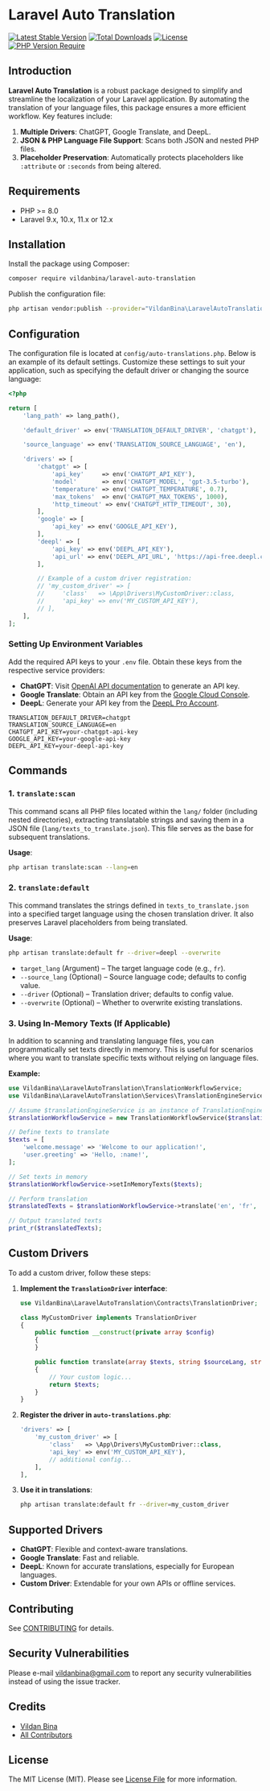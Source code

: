 # Laravel Auto Translation

[![Latest Stable Version](https://poser.pugx.org/vildanbina/laravel-auto-translation/v)](https://packagist.org/packages/vildanbina/laravel-auto-translation)
[![Total Downloads](https://poser.pugx.org/vildanbina/laravel-auto-translation/downloads)](https://packagist.org/packages/vildanbina/laravel-auto-translation)
[![License](https://poser.pugx.org/vildanbina/laravel-auto-translation/license)](https://packagist.org/packages/vildanbina/laravel-auto-translation)
[![PHP Version Require](https://poser.pugx.org/vildanbina/laravel-auto-translation/require/php)](https://packagist.org/packages/vildanbina/laravel-auto-translation)

## Introduction

**Laravel Auto Translation** is a robust package designed to simplify and streamline the localization of your Laravel
application. By automating the translation of your language files, this package ensures a more efficient workflow. Key
features include:

1. **Multiple Drivers**: ChatGPT, Google Translate, and DeepL.
2. **JSON & PHP Language File Support**: Scans both JSON and nested PHP files.
3. **Placeholder Preservation**: Automatically protects placeholders like `:attribute` or `:seconds` from being altered.

## Requirements

- PHP >= 8.0
- Laravel 9.x, 10.x, 11.x or 12.x

## Installation

Install the package using Composer:

~~~bash
composer require vildanbina/laravel-auto-translation
~~~

Publish the configuration file:

~~~bash
php artisan vendor:publish --provider="VildanBina\LaravelAutoTranslation\AutoTranslationsServiceProvider"
~~~

## Configuration

The configuration file is located at `config/auto-translations.php`. Below is an example of its default settings.
Customize these settings to suit your application, such as specifying the default driver or changing the source
language:

~~~php
<?php

return [
    'lang_path' => lang_path(),

    'default_driver' => env('TRANSLATION_DEFAULT_DRIVER', 'chatgpt'),

    'source_language' => env('TRANSLATION_SOURCE_LANGUAGE', 'en'),

    'drivers' => [
        'chatgpt' => [
            'api_key'     => env('CHATGPT_API_KEY'),
            'model'       => env('CHATGPT_MODEL', 'gpt-3.5-turbo'),
            'temperature' => env('CHATGPT_TEMPERATURE', 0.7),
            'max_tokens'  => env('CHATGPT_MAX_TOKENS', 1000),
            'http_timeout' => env('CHATGPT_HTTP_TIMEOUT', 30),
        ],
        'google' => [
            'api_key' => env('GOOGLE_API_KEY'),
        ],
        'deepl' => [
            'api_key' => env('DEEPL_API_KEY'),
            'api_url' => env('DEEPL_API_URL', 'https://api-free.deepl.com/v2/translate'),
        ],

        // Example of a custom driver registration:
        // 'my_custom_driver' => [
        //     'class'   => \App\Drivers\MyCustomDriver::class,
        //     'api_key' => env('MY_CUSTOM_API_KEY'),
        // ],
    ],
];
~~~

### Setting Up Environment Variables

Add the required API keys to your `.env` file. Obtain these keys from the respective service providers:

- **ChatGPT**: Visit [OpenAI API documentation](https://platform.openai.com/docs/) to generate an API key.
- **Google Translate**: Obtain an API key from the [Google Cloud Console](https://console.cloud.google.com/).
- **DeepL**: Generate your API key from the [DeepL Pro Account](https://www.deepl.com/pro.html).

~~~env
TRANSLATION_DEFAULT_DRIVER=chatgpt
TRANSLATION_SOURCE_LANGUAGE=en
CHATGPT_API_KEY=your-chatgpt-api-key
GOOGLE_API_KEY=your-google-api-key
DEEPL_API_KEY=your-deepl-api-key
~~~

## Commands

### 1. `translate:scan`

This command scans all PHP files located within the `lang/` folder (including nested directories), extracting
translatable strings and saving them in a JSON file (`lang/texts_to_translate.json`). This file serves as the base for
subsequent translations.

**Usage**:

~~~bash
php artisan translate:scan --lang=en
~~~

### 2. `translate:default`

This command translates the strings defined in `texts_to_translate.json` into a specified target language using the
chosen translation driver. It also preserves Laravel placeholders from being translated.

**Usage**:

~~~bash
php artisan translate:default fr --driver=deepl --overwrite
~~~

- `target_lang` (Argument) – The target language code (e.g., `fr`).
- `--source_lang` (Optional) – Source language code; defaults to config value.
- `--driver` (Optional) – Translation driver; defaults to config value.
- `--overwrite` (Optional) – Whether to overwrite existing translations.

### 3. Using In-Memory Texts (If Applicable)

In addition to scanning and translating language files, you can programmatically set texts directly in memory. This is useful for scenarios where you want to translate specific texts without relying on language files.

**Example:**

~~~php
use VildanBina\LaravelAutoTranslation\TranslationWorkflowService;
use VildanBina\LaravelAutoTranslation\Services\TranslationEngineService;

// Assume $translationEngineService is an instance of TranslationEngineService
$translationWorkflowService = new TranslationWorkflowService($translationEngineService);

// Define texts to translate
$texts = [
    'welcome.message' => 'Welcome to our application!',
    'user.greeting' => 'Hello, :name!',
];

// Set texts in memory
$translationWorkflowService->setInMemoryTexts($texts);

// Perform translation
$translatedTexts = $translationWorkflowService->translate('en', 'fr', 'deepl');

// Output translated texts
print_r($translatedTexts);
~~~

## Custom Drivers

To add a custom driver, follow these steps:

1. **Implement the `TranslationDriver` interface**:
   ~~~php
   use VildanBina\LaravelAutoTranslation\Contracts\TranslationDriver;

   class MyCustomDriver implements TranslationDriver
   {
       public function __construct(private array $config)
       {
       }

       public function translate(array $texts, string $sourceLang, string $targetLang): array
       {
           // Your custom logic...
           return $texts;
       }
   }
   ~~~

2. **Register the driver in `auto-translations.php`**:
   ~~~php
   'drivers' => [
       'my_custom_driver' => [
           'class'   => \App\Drivers\MyCustomDriver::class,
           'api_key' => env('MY_CUSTOM_API_KEY'),
           // additional config...
       ],
   ],
   ~~~

3. **Use it in translations**:
   ~~~bash
   php artisan translate:default fr --driver=my_custom_driver
   ~~~

## Supported Drivers

- **ChatGPT**: Flexible and context-aware translations.
- **Google Translate**: Fast and reliable.
- **DeepL**: Known for accurate translations, especially for European languages.
- **Custom Driver**: Extendable for your own APIs or offline services.

## Contributing

See [CONTRIBUTING](.github/CONTRIBUTING.md) for details.

## Security Vulnerabilities

Please e-mail vildanbina@gmail.com to report any security vulnerabilities instead of using the issue tracker.

## Credits

- [Vildan Bina](https://github.com/vildanbina)
- [All Contributors](../../contributors)

## License

The MIT License (MIT). Please see [License File](LICENSE.md) for more information.
